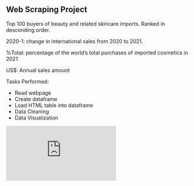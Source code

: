 ## Web Scraping Project
<p>Top 100 buyers of beauty and related skincare imports. Ranked in descending order.</p>
<p>2020-1: change in international sales from 2020 to 2021.</p>
<p>%Total: percentage of the world’s total purchases of imported cosmetics in 2021</p>
<p>US$: Annual sales amount</p>

Tasks Performed:
* Read webpage
* Create dataframe
* Load HTML table into dataframe
* Data Cleaning
* Data Visualization

![Web Scraping Cosmetics PDF](https://github.com/Sarah269/glowing-dollop/blob/main/WebScrape%20Cosmetics/WebScrape_Cosmetics.pdf)
